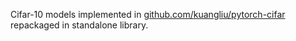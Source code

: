 Cifar-10 models implemented in [github.com/kuangliu/pytorch-cifar](http://github.com/kuangliu/pytorch-cifar) repackaged in standalone library.
